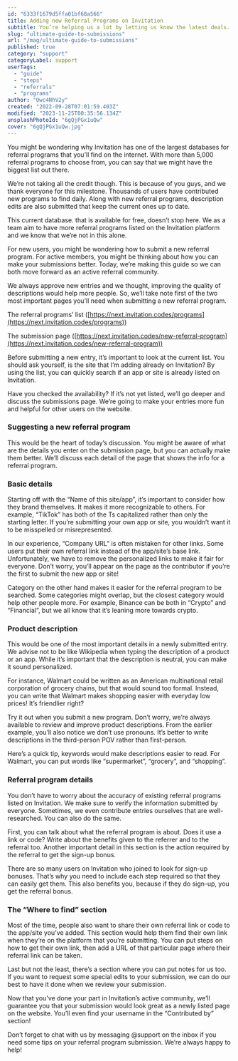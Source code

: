 ```yaml
---
id: "6333f1679d5ffa01bf68a566"
title: Adding new Referral Programs on Invitation
subtitle: You’re helping us a lot by letting us know the latest deals.
slug: "ultimate-guide-to-submissions"
url: "/mag/ultimate-guide-to-submissions"
published: true
category: "support"
categoryLabel: support
userTags:
  - "guide"
  - "steps"
  - "referrals"
  - "programs"
author: "Owc4NhV2y"
created: "2022-09-28T07:01:59.403Z"
modified: "2023-11-25T00:35:56.134Z"
unsplashPhotoId: "6gQjPGx1uQw"
cover: "6gQjPGx1uQw.jpg"
---
```

You might be wondering why Invitation has one of the largest databases for referral programs that you’ll find on the internet. With more than 5,000 referral programs to choose from, you can say that we might have the biggest list out there.

We’re not taking all the credit though. This is because of you guys, and we thank everyone for this milestone. Thousands of users have contributed new programs to find daily. Along with new referral programs, description edits are also submitted that keep the current ones up to date.

This current database. that is available for free, doesn’t stop here. We as a team aim to have more referral programs listed on the Invitation platform and we know that we’re not in this alone.&nbsp;

For new users, you might be wondering how to submit a new referral program. For active members, you might be thinking about how you can make your submissions better. Today, we’re making this guide so we can both move forward as an active referral community.&nbsp;

We always approve new entries and we thought, improving the quality of descriptions would help more people. So, we’ll take note first of the two most important pages you’ll need when submitting a new referral program.

The referral programs’ list ([https://next.invitation.codes/programs](https://next.invitation.codes/programs))

The submission page ([https://next.invitation.codes/new-referral-program](https://next.invitation.codes/new-referral-program))

Before submitting a new entry, it’s important to look at the current list. You should ask yourself, is the site that I’m adding already on Invitation? By using the list, you can quickly search if an app or site is already listed on Invitation.

Have you checked the availability? If it’s not yet listed, we’ll go deeper and discuss the submissions page. We’re going to make your entries more fun and helpful for other users on the website.

### Suggesting a new referral program

This would be the heart of today’s discussion. You might be aware of what are the details you enter on the submission page, but you can actually make them better. We’ll discuss each detail of the page that shows the info for a referral program.

### Basic details

Starting off with the “Name of this site/app”, it’s important to consider how they brand themselves. It makes it more recognizable to others. For example, “TikTok” has both of the Ts capitalized rather than only the starting letter. If you’re submitting your own app or site, you wouldn’t want it to be misspelled or misrepresented.

In our experience, “Company URL” is often mistaken for other links. Some users put their own referral link instead of the app/site’s base link. Unfortunately, we have to remove the personalized links to make it fair for everyone. Don’t worry, you’ll appear on the page as the contributor if you’re the first to submit the new app or site!

Category on the other hand makes it easier for the referral program to be searched. Some categories might overlap, but the closest category would help other people more. For example, Binance can be both in “Crypto” and “Financial”, but we all know that it’s leaning more towards crypto.

### Product description

This would be one of the most important details in a newly submitted entry. We advise not to be like Wikipedia when typing the description of a product or an app. While it’s important that the description is neutral, you can make it sound personalized.&nbsp;

For instance, Walmart could be written as an American multinational retail corporation of grocery chains, but that would sound too formal. Instead, you can write that Walmart makes shopping easier with everyday low prices! It’s friendlier right?

Try it out when you submit a new program. Don’t worry, we’re always available to review and improve product descriptions. From the earlier example, you’ll also notice we don’t use pronouns. It’s better to write descriptions in the third-person POV rather than first-person.

Here’s a quick tip, keywords would make descriptions easier to read. For Walmart, you can put words like “supermarket”, “grocery”, and “shopping”.

### Referral program details

You don’t have to worry about the accuracy of existing referral programs listed on Invitation. We make sure to verify the information submitted by everyone. Sometimes, we even contribute entries ourselves that are well-researched. You can also do the same.

First, you can talk about what the referral program is about. Does it use a link or code? Write about the benefits given to the referrer and to the referral too. Another important detail in this section is the action required by the referral to get the sign-up bonus.

There are so many users on Invitation who joined to look for sign-up bonuses. That’s why you need to include each step required so that they can easily get them. This also benefits you, because if they do sign-up, you get the referral bonus.

### The “Where to find” section

Most of the time, people also want to share their own referral link or code to the app/site you’ve added. This section would help them find their own link when they’re on the platform that you’re submitting. You can put steps on how to get their own link, then add a URL of that particular page where their referral link can be taken.

Last but not the least, there’s a section where you can put notes for us too. If you want to request some special edits to your submission, we can do our best to have it done when we review your submission.&nbsp;

Now that you’ve done your part in Invitation’s active community, we’ll guarantee you that your submission would look great as a newly listed page on the website. You’ll even find your username in the “Contributed by” section!&nbsp;

Don’t forget to chat with us by messaging @support on the inbox if you need some tips on your referral program submission. We’re always happy to help!